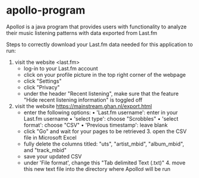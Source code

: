 # apollo-program

Apollo♯ is a java program that provides users with functionality to analyze their music listening patterns with data exported from Last.fm

Steps to correctly download your Last.fm data needed for this application to run:
   1. visit the website <last.fm>
        - log-in to your Last.fm account
        - click on your profile picture in the top right corner of the webpage
        - click "Settings"
        - click "Privacy"
        - under the header "Recent listening", make sure that the feature "Hide recent listening information" is toggled off
   2. visit the website <https://mainstream.ghan.nl/export.html>
        - enter the following options:
              • 'Last.fm username': enter in your Last.fm username
              • 'select type': choose "Scrobbles"
              • 'select format': choose "CSV"
              • 'Previous timestamp': leave blank
        - click "Go" and wait for your pages to be retrieved
    3. open the CSV file in Microsoft Excel
        - fully delete the columns titled: "uts", "artist_mbid", "album_mbid", and "track_mbid"
        - save your updated CSV
        - under 'File format', change this "Tab delimited Text (.txt)"
    4. move this new text file into the directory where Apollo♯ will be run
        
